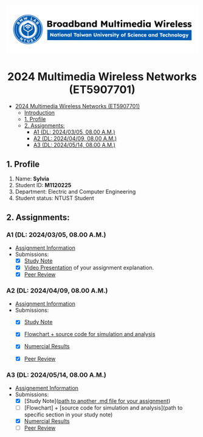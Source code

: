 ![](./assets/lab-logo.jpg)

# <center> 2024 Multimedia Wireless Networks (ET5907701) </center>

- [ 2024 Multimedia Wireless Networks (ET5907701) ](#-2024-multimedia-wireless-networks-et5907701-)
  - [Introduction](#introduction)
  - [1. Profile](#1-profile)
  - [2. Assignments:](#2-assignments)
    - [A1 (DL: 2024/03/05, 08.00 A.M.)](#a1-dl-20240305-0800-am)
    - [A2 (DL: 2024/04/09, 08.00 A.M.)](#a2-dl-20240409-0800-am)
    - [A3 (DL: 2024/05/14, 08.00 A.M.)](#a3-dl-20240514-0800-am)

## 1. Profile
1. Name: **Sylvia**
2. Student ID: **M1120225**
3. Department: Electric and Computer Engineering
4. Student status: NTUST Student

## 2. Assignments:

### A1 (DL: 2024/03/05, 08.00 A.M.)
- [Assignment Information](https://github.com/bmw-ece-ntust/multimedia-wireless-network?tab=readme-ov-file#a1-deadline-35-0800-am)
- Submissions:
  - [x] [Study Note](https://github.com/bmw-ece-ntust/multimedia-wireless-network/blob/2024-M11202255-Sylvia/Assignment%201.md)
  - [x] [Video Presentation](https://youtu.be/W-fyWY0yO_A) of your assignment explanation.
  - [x] [Peer Review](https://forms.gle/tPVAdfAc4hBiUtg88)

### A2 (DL: 2024/04/09, 08.00 A.M.)
- [Assignment Information](https://github.com/bmw-ece-ntust/multimedia-wireless-network?tab=readme-ov-file#a2-deadline-49-0800-am)
- Submissions:
  - [x] [Study Note](https://github.com/bmw-ece-ntust/multimedia-wireless-network/blob/2024-M11202255-Sylvia/A2.md)
  - [x] [Flowchart + source code for simulation and analysis](https://github.com/bmw-ece-ntust/multimedia-wireless-network/blob/2024-M11202255-Sylvia/simulation%20and%20analysis_A2.md)
  - [x] [Numercial Results](https://github.com/bmw-ece-ntust/multimedia-wireless-network/blob/2024-M11202255-Sylvia/simulation%20and%20analysis_A2.md#simulation-result-1)
  - [x] [Peer Review](https://docs.google.com/forms/d/1dGFjS3iqx4DK0kf3TOiFs5Vrtr877-T7s027_m6GGSg)
  

### A3 (DL: 2024/05/14, 08.00 A.M.)
- [Assignement Information](https://github.com/bmw-ece-ntust/multimedia-wireless-network?tab=readme-ov-file#a3-deadline-514-0800-am)
- Submissions:
  - [x] [Study Note]([path to another .md file for your assignment](https://github.com/bmw-ece-ntust/multimedia-wireless-network/blob/2024-M11202255-Sylvia/assignment-3.md))
  - [ ] [Flowchart] + [source code for simulation and analysis](path to specific section in your study note)
  - [x] [Numercial Results](https://github.com/bmw-ece-ntust/multimedia-wireless-network/blob/2024-M11202255-Sylvia/assignment-3.md#result)
  - [ ] [Peer Review](https://forms.gle/yVtjYqxZyRgcjbeE8)
